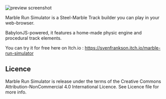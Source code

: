 ![preview screenshot](https://svenfrankson.github.io/public/img/marble-run-simulator-miniature.png)

Marble Run Simulator is a Steel-Marble Track builder you can play in your web-browser.

BabylonJS-powered, it features a home-made physic engine and procedural track elements.

You can try it for free here on Itch.io : https://svenfrankson.itch.io/marble-run-simulator

## Licence

Marble Run Simulator is release under the terms of the Creative Commons Attribution-NonCommercial 4.0 International Licence.
See Licence file for more info.
